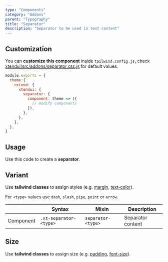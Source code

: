 ```yaml
---
type: "Components"
category: "Addons"
parent: "Typography"
title: "Separator"
description: "Separator to be used in text content"
---
```


## Customization

You can **customize this component** inside `tailwind.config.js`, check [xtendui/src/addons/separator.css.js](https://github.com/minimit/xtendui/blob/beta/src/addons/separator.css.js) for default values.

```jsx
module.exports = {
  theme:{
    extend: {
      xtendui: {
        separator: {
          component: theme => ({
            // modify components
          }),
        },
      },
    },
  },
}
```

## Usage

Use this code to create a **separator**.

<demo>
  <demovanilla src="vanilla/components/addons/typography/separator">
  </demovanilla>
</demo>

## Variant

Use **tailwind classes** to assign styles (e.g. [margin](https://tailwindcss.com/docs/margin), [text-color](https://tailwindcss.com/docs/text-color)).

For `<type>` values use `dash`, `slash`, `pipe`, `point` or `arrow`.

<div class="xt-overflow-sub overflow-y-hidden overflow-x-scroll my-4 xt-my-auto w-full">

|                      | Syntax                          | Mixin            | Description                   |
| ----------------------- | ----------------------------------------- | -----------------------------| ----------------------------- |
| Component                  | `.xt-separator-<type>`                     | `separator-<type>`                | Separator content            |

</div>

<demo>
  <demovanilla src="vanilla/components/addons/typography/separator-variant">
  </demovanilla>
</demo>

## Size

Use **tailwind classes** to assign size (e.g. [padding](https://tailwindcss.com/docs/padding), [font-size](https://tailwindcss.com/docs/font-size)).

<demo>
  <demovanilla src="vanilla/components/addons/typography/separator-size">
  </demovanilla>
</demo>
